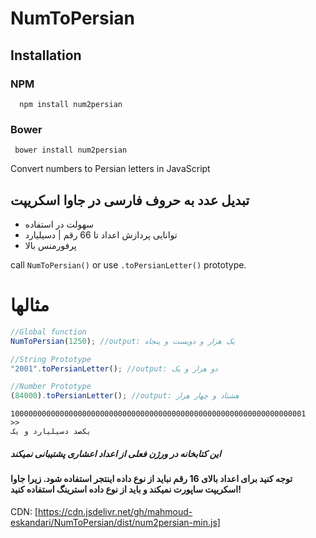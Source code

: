# NumToPersian

## Installation

### NPM
```
  npm install num2persian
```
### Bower
```
 bower install num2persian
 ```
Convert numbers to Persian letters in  JavaScript

## تبدیل عدد به حروف فارسی در جاوا اسکریپت

* سهولت در استفاده
* توانایی پردازش اعداد تا 66 رقم | دسیلیارد
* پرفورمنس بالا

call `NumToPersian()` or use `.toPersianLetter()` prototype.

# مثالها

```javascript
//Global function
NumToPersian(1250); //output: یک هزار و دویست و پنجاه

//String Prototype
"2001".toPersianLetter(); //output: دو هزار و یک

//Number Prototype
(84000).toPersianLetter(); //output: هشتاد و چهار هزار
```
```
100000000000000000000000000000000000000000000000000000000000000001
>>
یكصد دسیلیارد و یک
```
##### این کتابخانه در ورژن فعلی از اعداد اعشاری پشتیبانی نمیکند
#### توجه کنید برای اعداد بالای 16 رقم نباید از نوع داده اینتجر استفاده شود. زیرا جاوا اسکریپت ساپورت نمیکند و باید از نوع داده استرینگ استفاده کنید!

CDN:
[https://cdn.jsdelivr.net/gh/mahmoud-eskandari/NumToPersian/dist/num2persian-min.js]
